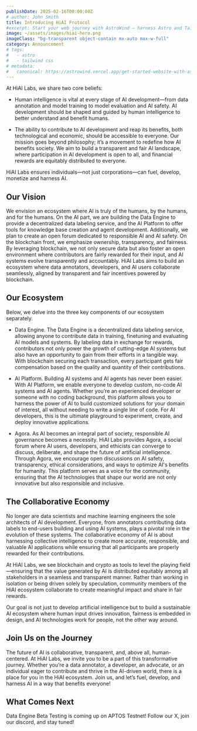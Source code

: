 ```yaml
---
publishDate: 2025-02-16T00:00:00Z
# author: John Smith
title: Introducing HiAI Protocol
#excerpt: Start your web journey with AstroWind – harness Astro and Tailwind CSS for a stunning site. Explore our guide now.
image: ~/assets/images/hiai-hero.png
imageClass: "bg-transparent object-contain mx-auto max-w-full"
category: Announcement
# tags:
#   - astro
#   - tailwind css
# metadata:
#   canonical: https://astrowind.vercel.app/get-started-website-with-astro-tailwind-css
---
```


At HiAI Labs, we share two core beliefs:

- Human intelligence is vital at every stage of AI development—from data annotation and model training to model evaluation and AI safety. AI development should be shaped and guided by human intelligence to better understand and benefit humans. 

- The ability to contribute to AI development and reap its benefits, both technological and economic, should be accessible to everyone. 
Our mission goes beyond philosophy; it’s a movement to redefine how AI benefits society. We aim to build a transparent and fair AI landscape, where participation in AI development is open to all, and financial rewards are equitably distributed to everyone. 

HiAI Labs ensures individuals—not just corporations—can fuel, develop, monetize and harness AI. 


## Our Vision

We envision an ecosystem where AI is truly of the humans, by the humans, and for the humans. On the AI part, we are building the Data Engine to provide a decentralized data labeling service, and the AI Platform to offer tools for knowledge base creation and agent development. Additionally, we plan to create an open forum dedicated to responsible AI and AI safety. On the blockchain front, we emphasize ownership, transparency, and fairness. By leveraging blockchain, we not only secure data but also foster an open environment where contributors are fairly rewarded for their input, and AI systems evolve transparently and accountably. HiAI Labs aims to build an ecosystem where data annotators, developers, and AI users collaborate seamlessly, aligned by transparent and fair incentives powered by blockchain. 

## Our Ecosystem 
Below, we delve into the three key components of our ecosystem separately.

- Data Engine.
The Data Engine is a decentralized data labeling service, allowing anyone to contribute data in training, finetuning and evaluating AI models and systems. By labeling data in exchange for rewards, contributors not only power the growth of cutting-edge AI systems but also have an opportunity to gain from their efforts in a tangible way. With blockchain securing each transaction, every participant gets fair compensation based on the quality and quantity of their contributions.

- AI Platform.
Building AI systems and AI agents has never been easier. With AI Platform, we enable everyone to develop custom, no-code AI systems and AI agents. Whether you’re an experienced developer or someone with no coding background, this platform allows you to harness the power of AI to build customized solutions for your domain of interest, all without needing to write a single line of code. For AI developers, this is the ultimate playground to experiment, create, and deploy innovative applications.

- Agora.
As AI becomes an integral part of society, responsible AI governance becomes a necessity. HiAI Labs provides Agora, a social forum where AI users, developers, and ethicists can converge to discuss, deliberate, and shape the future of artificial intelligence. Through Agora, we encourage open discussions on AI safety, transparency, ethical considerations, and ways to optimize AI's benefits for humanity. This platform serves as a voice for the community, ensuring that the AI technologies that shape our world are not only innovative but also responsible and inclusive.

## The Collaborative Economy
No longer are data scientists and machine learning engineers the sole architects of AI development. Everyone, from annotators contributing data labels to end-users building and using AI systems, plays a pivotal role in the evolution of these systems. The collaborative economy of AI is about harnessing collective intelligence to create more accurate, responsible, and valuable AI applications while ensuring that all participants are properly rewarded for their contributions. 

At HiAI Labs, we see blockchain and crypto as tools to level the playing field—ensuring that the value generated by AI is distributed equitably among all stakeholders in a seamless and transparent manner. Rather than working in isolation or being driven solely by speculation, community members of the HiAI ecosystem collaborate to create meaningful impact and share in fair rewards.

Our goal is not just to develop artificial intelligence but to build a sustainable AI ecosystem where human input drives innovation, fairness is embedded in design, and AI technologies work for people, not the other way around.

## Join Us on the Journey
The future of AI is collaborative, transparent, and, above all, human-centered. At HiAI Labs, we invite you to be a part of this transformative journey. Whether you’re a data annotator, a developer, an advocate, or an individual eager to contribute and thrive in the AI-driven world, there is a place for you in the HiAI ecosystem. Join us, and let’s fuel, develop, and harness AI in a way that benefits everyone!

## What Comes Next
Data Engine Beta Testing is coming up on APTOS Testnet! Follow our X, join our discord, and stay tuned!
